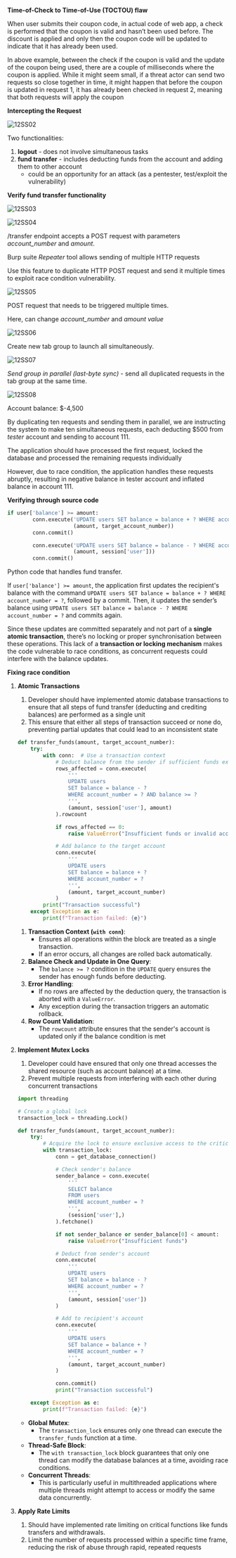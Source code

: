 **Time-of-Check to Time-of-Use (TOCTOU) flaw**

When user submits their coupon code, in actual code of web app, a check is performed that the coupon is valid and hasn’t been used before. The discount is applied and only then the coupon code will be updated to indicate that it has already been used. 

In above example, between the check if the coupon is valid and the update of the coupon being used, there are a couple of milliseconds where the coupon is applied. While it might seem small, if a threat actor can send two requests so close together in time, it might happen that before the coupon is updated in request 1, it has already been checked in request 2, meaning that both requests will apply the coupon

**Intercepting the Request**

![12SS02](https://github.com/user-attachments/assets/0dfa8c71-031f-4067-a775-0a36b08ce745)

Two functionalities:

1. **logout** - does not involve simultaneous tasks
2. **fund transfer** - includes deducting funds from the account and adding them to other account
    - could be an opportunity for an attack (as a pentester, test/exploit the vulnerability)

**Verify fund transfer functionality**

![12SS03](https://github.com/user-attachments/assets/1387e5b1-b207-4fd3-bec5-ddbd42e8a60f)

![12SS04](https://github.com/user-attachments/assets/609cc1dd-215e-4902-964b-6349ddeacb63)

/transfer endpoint accepts a POST request with parameters *account_number* and *amount*. 

Burp suite *Repeater* tool allows sending of multiple HTTP requests

Use this feature to duplicate HTTP POST request and send it multiple times to exploit race condition vulnerability.

![12SS05](https://github.com/user-attachments/assets/b3688c20-2c75-4733-870c-0d631a417847)

POST request that needs to be triggered multiple times. 

Here, can change *account_number* and *amount value*

![12SS06](https://github.com/user-attachments/assets/a90b9b27-4d7f-40c7-8296-6a401d528b05)

Create new tab group to launch all simultaneously.

![12SS07](https://github.com/user-attachments/assets/57935074-bf31-454b-be03-d5239ee49b2d)

*Send group in parallel (last-byte sync)* - send all duplicated requests in the tab group at the same time.

![12SS08](https://github.com/user-attachments/assets/0e89ff9f-12c2-4a83-b759-b850f1d31de3)

Account balance: $-4,500

By duplicating ten requests and sending them in parallel, we are instructing the system to make ten simultaneous requests, each deducting $500 from *tester* account and sending to account 111. 

The application should have processed the first request, locked the database and processed the remaining requests individually

However, due to race condition, the application handles these requests abruptly, resulting in negative balance in tester account and inflated balance in account 111.

**Verifying through source code**

```python
if user['balance'] >= amount:
        conn.execute('UPDATE users SET balance = balance + ? WHERE account_number = ?', 
                     (amount, target_account_number))
        conn.commit()

        conn.execute('UPDATE users SET balance = balance - ? WHERE account_number = ?', 
                     (amount, session['user']))
        conn.commit()
```

Python code that handles fund transfer.

If `user['balance'] >= amount`, the application first updates the recipient's balance with the command `UPDATE users SET balance = balance + ? WHERE account_number = ?`, followed by a commit. Then, it updates the sender’s balance using `UPDATE users SET balance = balance - ? WHERE account_number = ?` and commits again. 

Since these updates are committed separately and not part of a **single atomic transaction**, there’s no locking or proper synchronisation between these operations. This lack of a **transaction or locking mechanism** makes the code vulnerable to race conditions, as concurrent requests could interfere with the balance updates. 

**Fixing race condition**

1. **Atomic Transactions**
    1. Developer should have implemented atomic database transactions to ensure that all steps of fund transfer (deducting and crediting balances) are performed as a single unit
    2. This ensure that either all steps of transaction succeed or none do, preventing partial updates that could lead to an inconsistent state
    
    ```python
    def transfer_funds(amount, target_account_number):
        try:
            with conn:  # Use a transaction context
                # Deduct balance from the sender if sufficient funds exist
                rows_affected = conn.execute(
                    '''
                    UPDATE users
                    SET balance = balance - ?
                    WHERE account_number = ? AND balance >= ?
                    ''',
                    (amount, session['user'], amount)
                ).rowcount
    
                if rows_affected == 0:
                    raise ValueError("Insufficient funds or invalid account")
    
                # Add balance to the target account
                conn.execute(
                    '''
                    UPDATE users
                    SET balance = balance + ?
                    WHERE account_number = ?
                    ''',
                    (amount, target_account_number)
                )
            print("Transaction successful")
        except Exception as e:
            print(f"Transaction failed: {e}")
    ```
    
    1. **Transaction Context (`with conn`)**:
        - Ensures all operations within the block are treated as a single transaction.
        - If an error occurs, all changes are rolled back automatically.
    2. **Balance Check and Update in One Query**:
        - The `balance >= ?` condition in the `UPDATE` query ensures the sender has enough funds before deducting.
    3. **Error Handling**:
        - If no rows are affected by the deduction query, the transaction is aborted with a `ValueError`.
        - Any exception during the transaction triggers an automatic rollback.
    4. **Row Count Validation**:
        - The `rowcount` attribute ensures that the sender's account is updated only if the balance condition is met
2. **Implement Mutex Locks**
    1. Developer could have ensured that only one thread accesses the shared resource (such as account balance) at a time.
    2. Prevent multiple requests from interfering with each other during concurrent transactions
    
    ```python
    import threading
    
    # Create a global lock
    transaction_lock = threading.Lock()
    
    def transfer_funds(amount, target_account_number):
        try:
            # Acquire the lock to ensure exclusive access to the critical section
            with transaction_lock:
                conn = get_database_connection()
    
                # Check sender's balance
                sender_balance = conn.execute(
                    '''
                    SELECT balance 
                    FROM users 
                    WHERE account_number = ?
                    ''',
                    (session['user'],)
                ).fetchone()
    
                if not sender_balance or sender_balance[0] < amount:
                    raise ValueError("Insufficient funds")
    
                # Deduct from sender's account
                conn.execute(
                    '''
                    UPDATE users
                    SET balance = balance - ?
                    WHERE account_number = ?
                    ''',
                    (amount, session['user'])
                )
    
                # Add to recipient's account
                conn.execute(
                    '''
                    UPDATE users
                    SET balance = balance + ?
                    WHERE account_number = ?
                    ''',
                    (amount, target_account_number)
                )
    
                conn.commit()
                print("Transaction successful")
    
        except Exception as e:
            print(f"Transaction failed: {e}")
    ```
    
    - **Global Mutex**:
        - The `transaction_lock` ensures only one thread can execute the `transfer_funds` function at a time.
    - **Thread-Safe Block**:
        - The `with transaction_lock` block guarantees that only one thread can modify the database balances at a time, avoiding race conditions.
    - **Concurrent Threads**:
        - This is particularly useful in multithreaded applications where multiple threads might attempt to access or modify the same data concurrently.

1. **Apply Rate Limits**
    1. Should have implemented rate limiting on critical functions like funds transfers and withdrawals. 
    2. Limit the number of requests processed within a specific time frame, reducing the risk of abuse through rapid, repeated requests
